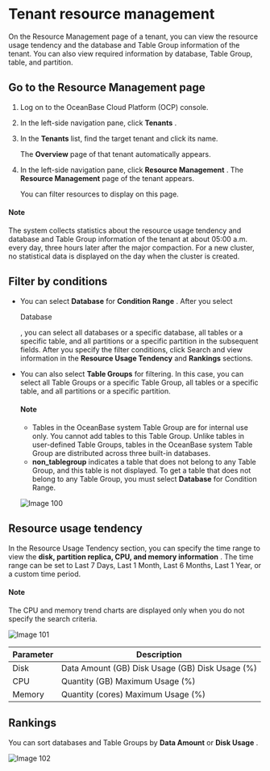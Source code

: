 Tenant resource management
===============================================

On the Resource Management page of a tenant, you can view the resource usage tendency and the database and Table Group information of the tenant. You can also view required information by database, Table Group, table, and partition.

Go to the Resource Management page
-------------------------------------------------------

1. Log on to the OceanBase Cloud Platform (OCP) console.

2. In the left-side navigation pane, click **Tenants** .

3. In the **Tenants** list, find the target tenant and click its name.

   The **Overview** page of that tenant automatically appears.

4. In the left-side navigation pane, click **Resource Management** . The **Resource Management** page of the tenant appears.

   You can filter resources to display on this page.

  <main id="notice" type='explain'>
    <h4>Note</h4>
    <p>The system collects statistics about the resource usage tendency and database and Table Group information of the tenant at about 05:00 a.m. every day, three hours later after the major compaction. For a new cluster, no statistical data is displayed on the day when the cluster is created.</p>
  </main>

**Filter by conditions**
---------------------------------------------

* You can select **Database** for **Condition Range** . After you select

  Database

  , you can select all databases or a specific database, all tables or a specific table, and all partitions or a specific partition in the subsequent fields. After you specify the filter conditions, click Search and view information in the **Resource Usage Tendency** and **Rankings** sections.
  
* You can also select **Table Groups** for filtering. In this case, you can select all Table Groups or a specific Table Group, all tables or a specific table, and all partitions or a specific partition.

  <main id="notice" type='explain'>
    <h4>Note</h4>
    <ul>
    <li>Tables in the OceanBase system Table Group are for internal use only. You cannot add tables to this Table Group. Unlike tables in user-defined Table Groups, tables in the OceanBase system Table Group are distributed across three built-in databases.</li>
    <li><strong>non_tablegroup</strong> indicates a table that does not belong to any Table Group, and this table is not displayed. To get a table that does not belong to any Table Group, you must select <strong>Database</strong> for Condition Range.</li>
    </ul>
  </main>

  ![Image 100](https://help-static-aliyun-doc.aliyuncs.com/assets/img/en-US/6324633561/p440479.png)
  
**Resource usage tendency**
------------------------------------------------

In the Resource Usage Tendency section, you can specify the time range to view the **disk, partition replica, CPU, and memory information** . The time range can be set to Last 7 Days, Last 1 Month, Last 6 Months, Last 1 Year, or a custom time period.

  <main id="notice" type='explain'>
    <h4>Note</h4>
    <p>The CPU and memory trend charts are displayed only when you do not specify the search criteria.</p>
  </main>

![Image 101](https://help-static-aliyun-doc.aliyuncs.com/assets/img/en-US/6324633561/p440480.png)

| **Parameter** |                                 **Description**                                 |
|---------------|---------------------------------------------------------------------------------|
| Disk          | Data Amount (GB) Disk Usage (GB) Disk Usage (%) |
| CPU           | Quantity (GB) Maximum Usage (%)                                 |
| Memory        | Quantity (cores) Maximum Usage (%)                              |

**Rankings**
---------------------------------

You can sort databases and Table Groups by **Data Amount** or **Disk Usage** .

![Image 102](https://help-static-aliyun-doc.aliyuncs.com/assets/img/en-US/7324633561/p440481.png)
